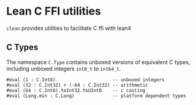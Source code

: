 # Lean C FFI utilities
`clean` provides utilities to facilitate C ffi with lean4

## C Types
The namespace `C.Type` contains unboxed versions of equivalent C types, including unboxed integers `int8_t` to `int64_t`.
```lean
#eval (1 : C.Int8)                     -- unboxed integers
#eval (32 : C.Int32) + (-64 : C.Int32) -- arithmetic
#eval (64 : C.Int8).toInt32.toUInt8    -- c casting
#eval (Long.min : C.Long)              -- platform dependent types
```